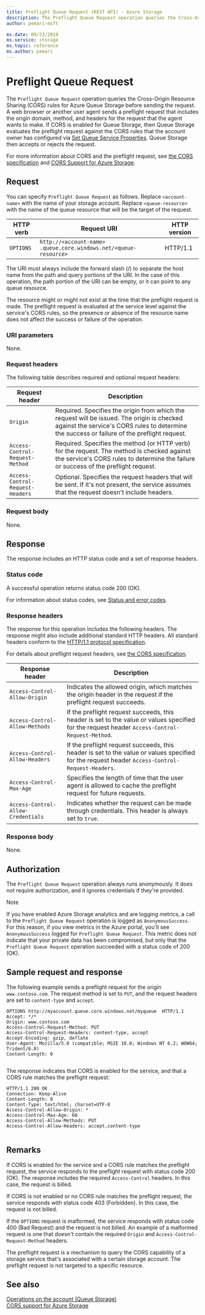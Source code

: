 ```yaml
---
title: Preflight Queue Request (REST API) - Azure Storage
description: The Preflight Queue Request operation queries the Cross-Origin Resource Sharing (CORS) rules for Queue Storage before sending the request. 
author: pemari-msft

ms.date: 09/23/2019
ms.service: storage
ms.topic: reference
ms.author: pemari
---
```


# Preflight Queue Request

The `Preflight Queue Request` operation queries the Cross-Origin Resource Sharing (CORS) rules for Azure Queue Storage before sending the request. A web browser or another user agent sends a preflight request that includes the origin domain, method, and headers for the request that the agent wants to make. If CORS is enabled for Queue Storage, then Queue Storage evaluates the preflight request against the CORS rules that the account owner has configured via [Set Queue Service Properties](Set-Queue-Service-Properties.md). Queue Storage then accepts or rejects the request.  
  
For more information about CORS and the preflight request, see [the CORS specification](https://www.w3.org/TR/cors/) and [CORS Support for Azure Storage](Cross-Origin-Resource-Sharing--CORS--Support-for-the-Azure-Storage-Services.md).  
  
## Request  
You can specify `Preflight Queue Request` as follows. Replace `<account-name>` with the name of your storage account. Replace `<queue-resource>` with the name of the queue resource that will be the target of the request.  
  
|HTTP verb|Request URI|HTTP version|  
|---------------|-----------------|------------------|  
|`OPTIONS`|`http://<account-name> .queue.core.windows.net/<queue-resource>`|HTTP/1.1|  
  
The URI must always include the forward slash (/) to separate the host name from the path and query portions of the URI. In the case of this operation, the path portion of the URI can be empty, or it can point to any queue resource. 

The resource might or might not exist at the time that the preflight request is made. The preflight request is evaluated at the service level against the service's CORS rules, so the presence or absence of the resource name does not affect the success or failure of the operation.  
  
### URI parameters  
None.  
  
### Request headers  
The following table describes required and optional request headers:  
  
|Request header|Description|  
|--------------------|-----------------|  
|`Origin`|Required. Specifies the origin from which the request will be issued. The origin is checked against the service's CORS rules to determine the success or failure of the preflight request.|  
|`Access-Control-Request-Method`|Required. Specifies the method (or HTTP verb) for the request. The method is checked against the service's CORS rules to determine the failure or success of the preflight request.|  
|`Access-Control-Request-Headers`|Optional. Specifies the request headers that will be sent. If it's not present, the service assumes that the request doesn't include headers.|  
  
### Request body  
None.  
  
## Response  
The response includes an HTTP status code and a set of response headers.  
  
### Status code  
A successful operation returns status code 200 (OK).  
  
For information about status codes, see [Status and error codes](Status-and-Error-Codes2.md).  
  
### Response headers  
The response for this operation includes the following headers. The response might also include additional standard HTTP headers. All standard headers conform to the [HTTP/1.1 protocol specification](https://go.microsoft.com/fwlink/?linkid=150478).  
  
For details about preflight request headers, see [the CORS specification](https://www.w3.org/TR/cors/).  
  
|Response header|Description|  
|---------------------|-----------------|  
|`Access-Control-Allow-Origin`|Indicates the allowed origin, which matches the origin header in the request if the preflight request succeeds.|  
|`Access-Control-Allow-Methods`|If the preflight request succeeds, this header is set to the value or values specified for the request header `Access-Control-Request-Method`.|  
|`Access-Control-Allow-Headers`|If the preflight request succeeds, this header is set to the value or values specified for the request header `Access-Control-Request-Headers`.|  
|`Access-Control-Max-Age`|Specifies the length of time that the user agent is allowed to cache the preflight request for future requests.|  
|`Access-Control-Allow-Credentials`|Indicates whether the request can be made through credentials. This header is always set to `true`.|  
  
### Response body  
None.  
  
## Authorization  
The `Preflight Queue Request` operation always runs anonymously. It does not require authorization, and it ignores credentials if they're provided.

> [!NOTE]
> If you have enabled Azure Storage analytics and are logging metrics, a call to the `Preflight Queue Request` operation is logged as `AnonymousSuccess`. For this reason, if you view metrics in the Azure portal, you'll see `AnonymousSuccess` logged for `Preflight Queue Request`. This metric does not indicate that your private data has been compromised, but only that the `Preflight Queue Request` operation succeeded with a status code of 200 (OK).  
  
## Sample request and response  
The following example sends a preflight request for the origin `www.contoso.com`. The request method is set to `PUT`, and the request headers are set to `content-type` and `accept`.  
  
```  
OPTIONS http://myaccount.queue.core.windows.net/myqueue  HTTP/1.1  
Accept: */*  
Origin: www.contoso.com  
Access-Control-Request-Method: PUT  
Access-Control-Request-Headers: content-type, accept  
Accept-Encoding: gzip, deflate  
User-Agent: Mozilla/5.0 (compatible; MSIE 10.0; Windows NT 6.2; WOW64; Trident/6.0)  
Content-Length: 0  
  
```  
  
The response indicates that CORS is enabled for the service, and that a CORS rule matches the preflight request:  
  
```  
HTTP/1.1 200 OK  
Connection: Keep-Alive  
Content-Length: 0  
Content-Type: text/html; charset=UTF-8  
Access-Control-Allow-Origin: *  
Access-Control-Max-Age: 60  
Access-Control-Allow-Methods: PUT  
Access-Control-Allow-Headers: accept,content-type  
  
```  
  
## Remarks  
If CORS is enabled for the service and a CORS rule matches the preflight request, the service responds to the preflight request with status code 200 (OK). The response includes the required `Access-Control` headers. In this case, the request is billed.  
  
If CORS is not enabled or no CORS rule matches the preflight request, the service responds with status code 403 (Forbidden). In this case, the request is not billed.  
  
If the `OPTIONS` request is malformed, the service responds with status code 400 (Bad Request) and the request is not billed. An example of a malformed request is one that doesn't contain the required `Origin` and `Access-Control-Request-Method` headers.  
  
The preflight request is a mechanism to query the CORS capability of a storage service that's associated with a certain storage account. The preflight request is not targeted to a specific resource.  
  
## See also  
[Operations on the account (Queue Storage)](Operations-on-the-Account--Queue-Service-.md)   
[CORS support for Azure Storage](Cross-Origin-Resource-Sharing--CORS--Support-for-the-Azure-Storage-Services.md)
